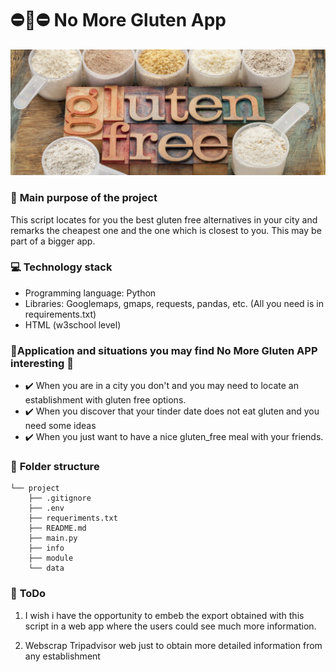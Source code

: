 # :no_entry::bread::no_entry: No More Gluten App

![Image](info/pics/glutenfree.jpg)

### :running: **Main purpose of the project**
This script locates for you the best gluten free alternatives in your city and remarks the cheapest one and the one which is closest to you. This may be part of a bigger app.

### :computer: **Technology stack**
- Programming language: Python
- Libraries: Googlemaps, gmaps, requests, pandas, etc. (All you need is in requirements.txt)
- HTML (w3school level)


### :thinking:**Application and situations you may find No More Gluten APP interesting** :thinking:


- :heavy_check_mark: When you are in a city you don't and you may need to locate an establishment with gluten free options.
- :heavy_check_mark: When you discover that your tinder date does not eat gluten and you need some ideas
- :heavy_check_mark: When you just want to have a nice gluten_free meal with your friends.


### :file_folder: **Folder structure**
```
└── project
    ├── .gitignore
    ├── .env
    ├── requeriments.txt
    ├── README.md
    ├── main.py
    ├── info
    ├── module 
    └── data
```




### :full_moon_with_face: **ToDo**
1. I wish i have the opportunity to embeb the export obtained with this script in a web app where the users could see much more information.

2. Webscrap Tripadvisor web just to obtain more detailed information from any establishment

